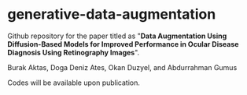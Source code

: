 # generative-data-augmentation

Github repository for the paper titled as "**Data Augmentation Using Diffusion-Based Models for Improved Performance in Ocular Disease Diagnosis Using Retinography Images**".

Burak Aktas, Doga Deniz Ates, Okan Duzyel, and Abdurrahman Gumus 

Codes will be available upon publication.

